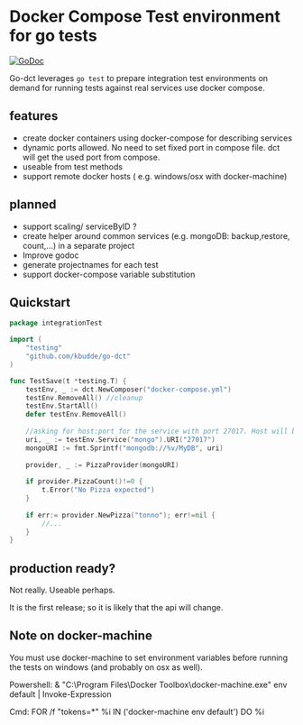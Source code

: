 Docker Compose Test environment for go tests
==============================================
[![GoDoc](https://godoc.org/github.com/kbudde/go-dct?status.svg)](https://godoc.org/github.com/kbudde/go-dct)

Go-dct leverages ```go test``` to prepare integration test environments on demand for running tests against real services use docker compose. 

## features

- create docker containers using docker-compose for describing services
- dynamic ports allowed. No need to set fixed port in compose file. dct will get the used port from compose.
- useable from test methods
- support remote docker hosts ( e.g. windows/osx with docker-machine)

## planned


- support scaling/ serviceByID ?
- create helper around common services (e.g. mongoDB: backup,restore, count,...) in a separate project 
- Improve godoc
- generate projectnames for each test
- support docker-compose variable substitution

## Quickstart

```go
package integrationTest

import (
    "testing"
    "github.com/kbudde/go-dct"
)

func TestSave(t *testing.T) {
    testEnv, _ := dct.NewComposer("docker-compose.yml")
    testEnv.RemoveAll() //cleanup
    testEnv.StartAll()
    defer testEnv.RemoveAll()
    
    //asking for host:port for the service with port 27017. Host will be 127.0.0.1 or ip from docker-machine remote docker_host
    uri, _ := testEnv.Service("mongo").URI("27017") 
    mongoURI := fmt.Sprintf("mongodb://%v/MyDB", uri)
    
    provider, _ := PizzaProvider(mongoURI)
    
    if provider.PizzaCount()!=0 {
        t.Error("No Pizza expected")
    }
    
    if err:= provider.NewPizza("tonno"); err!=nil {
        //...
    }
}
```

## production ready?

Not really. Useable perhaps.

It is the first release; so it is likely that the api will change. 

## Note on docker-machine

You must use docker-machine to set environment variables before running the tests on windows (and probably on osx as well).

Powershell: & "C:\Program Files\Docker Toolbox\docker-machine.exe" env default | Invoke-Expression

Cmd: FOR /f "tokens=*" %i IN ('docker-machine env default') DO %i